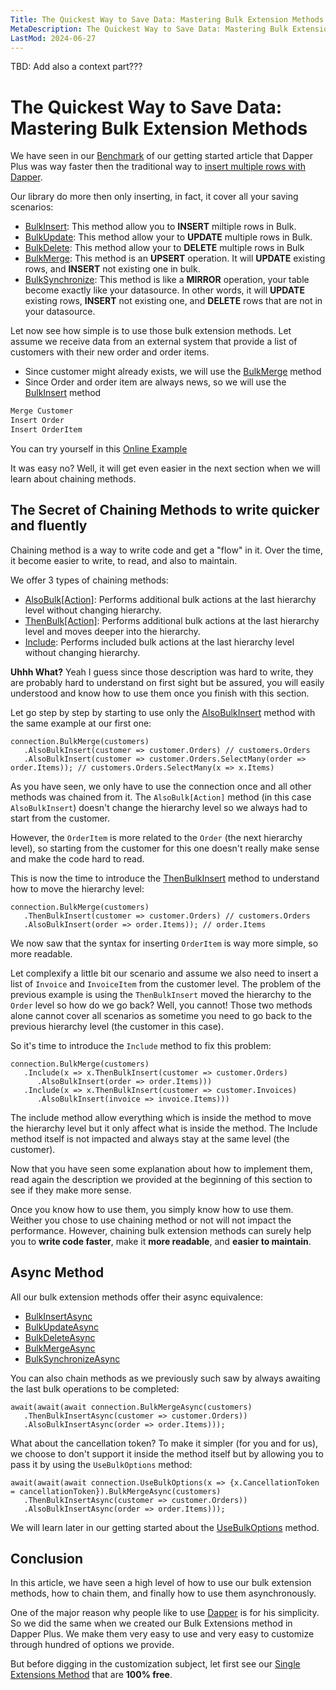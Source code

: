 ```yaml
---
Title: The Quickest Way to Save Data: Mastering Bulk Extension Methods 
MetaDescription: The Quickest Way to Save Data: Mastering Bulk Extension Methods 
LastMod: 2024-06-27
---
```


TBD: Add also a context part???

# The Quickest Way to Save Data: Mastering Bulk Extension Methods

We have seen in our [Benchmark](#) of our getting started article that Dapper Plus was way faster then the traditional way to [insert multiple rows with Dapper](https://www.learndapper.com/saving-data/insert#dapper-insert-multiple-rows).

Our library do more then only inserting, in fact, it cover all your saving scenarios:

- [BulkInsert](/bulk-insert): This method allow you to **INSERT** miltiple rows in Bulk.
- [BulkUpdate](/bulk-update): This method allow your to **UPDATE** multiple rows in Bulk.
- [BulkDelete](/bulk-delete): This method allow your to **DELETE** multiple rows in Bulk
- [BulkMerge](/bulk-merge): This method is an **UPSERT** operation. It will **UPDATE** existing rows, and **INSERT** not existing one in bulk.
- [BulkSynchronize](/bulk-synchronize): This method is like a **MIRROR** operation, your table become exactly like your datasource. In other words, it will **UPDATE** existing rows, **INSERT** not existing one, and **DELETE** rows that are not in your datasource.

Let now see how simple is to use those bulk extension methods. Let assume we receive data from an external system that provide a list of customers with their new order and order items.

- Since customer might already exists, we will use the [BulkMerge](/bulk-merge) method
- Since Order and order item are always news, so we will use the [BulkInsert](/bulk-insert) method

```csharp
Merge Customer
Insert Order
Insert OrderItem
```

You can try yourself in this [Online Example](#)

It was easy no? Well, it will get even easier in the next section when we will learn about chaining methods.

## The Secret of Chaining Methods to write quicker and fluently

Chaining method is a way to write code and get a "flow" in it. Over the time, it become easier to write, to read, and also to maintain.

We offer 3 types of chaining methods:

- [AlsoBulk[Action]](#): Performs additional bulk actions at the last hierarchy level without changing hierarchy.
- [ThenBulk[Action]](#): Performs additional bulk actions at the last hierarchy level and moves deeper into the hierarchy.
- [Include](#): Performs included bulk actions at the last hierarchy level without changing hierarchy.

**Uhhh What?** Yeah I guess since those description was hard to write, they are probably hard to understand on first sight but be assured, you will easily understood and know how to use them once you finish with this section.

Let go step by step by starting to use only the [AlsoBulkInsert](#) method with the same example at our first one:

```
connection.BulkMerge(customers)
   .AlsoBulkInsert(customer => customer.Orders) // customers.Orders
   .AlsoBulkInsert(customer => customer.Orders.SelectMany(order => order.Items)); // customers.Orders.SelectMany(x => x.Items)
```

As you have seen, we only have to use the connection once and all other methods was chained from it. The `AlsoBulk[Action]` method (in this case `AlsoBulkInsert`) doesn't change the hierarchy level so we always had to start from the customer.

However, the `OrderItem` is more related to the `Order` (the next hierarchy level), so starting from the customer for this one doesn't really make sense and make the code hard to read.

This is now the time to introduce the [ThenBulkInsert](#) method to understand how to move the hierarchy level:

```
connection.BulkMerge(customers)
   .ThenBulkInsert(customer => customer.Orders) // customers.Orders
   .AlsoBulkInsert(order => order.Items)); // order.Items
```

We now saw that the syntax for inserting `OrderItem` is way more simple, so more readable.

Let complexify a little bit our scenario and assume we also need to insert a list of `Invoice` and `InvoiceItem` from the customer level. The problem of the previous example is using the `ThenBulkInsert` moved the hierarchy to the `Order` level so how do we go back? Well, you cannot! Those two methods alone cannot cover all scenarios as sometime you need to go back to the previous hierarchy level (the customer in this case).

So it's time to introduce the `Include` method to fix this problem:

```
connection.BulkMerge(customers)
   .Include(x => x.ThenBulkInsert(customer => customer.Orders)
      .AlsoBulkInsert(order => order.Items)))
   .Include(x => x.ThenBulkInsert(customer => customer.Invoices)
      .AlsoBulkInsert(invoice => invoice.Items)))
```

The include method allow everything which is inside the method to move the hierarchy level but it only affect what is inside the method. The Include method itself is not impacted and always stay at the same level (the customer).

Now that you have seen some explanation about how to implement them, read again the description we provided at the beginning of this section to see if they make more sense.

Once you know how to use them, you simply know how to use them. Weither you chose to use chaining method or not will not impact the performance. However, chaining bulk extension methods can surely help you to **write code faster**, make it **more readable**,  and **easier to maintain**.

## Async Method

All our bulk extension methods offer their async equivalence:

- [BulkInsertAsync](#)
- [BulkUpdateAsync](#)
- [BulkDeleteAsync](#)
- [BulkMergeAsync](#)
- [BulkSynchronizeAsync](#)

You can also chain methods as we previously such saw by always awaiting the last bulk operations to be completed:

```
await(await(await connection.BulkMergeAsync(customers)
   .ThenBulkInsertAsync(customer => customer.Orders))
   .AlsoBulkInsertAsync(order => order.Items)));
```

What about the cancellation token? To make it simpler (for you and for us), we choose to don't support it inside the method itself but by allowing you to pass it by using the `UseBulkOptions` method:

```
await(await(await connection.UseBulkOptions(x => {x.CancellationToken = cancellationToken}).BulkMergeAsync(customers)
   .ThenBulkInsertAsync(customer => customer.Orders))
   .AlsoBulkInsertAsync(order => order.Items)));
```

We will learn later in our getting started about the [UseBulkOptions](#) method.

## Conclusion

In this article, we have seen a high level of how to use our bulk extension methods, how to chain them, and finally how to use them asynchronously.

One of the major reason why people like to use [Dapper](https://www.learndapper.com/) is for his simplicity. So we did the same when we created our Bulk Extensions method in Dapper Plus. We make them very easy to use and very easy to customize through hundred of options we provide.

But before digging in the customization subject, let first see our [Single Extensions Method](#) that are **100% free**.